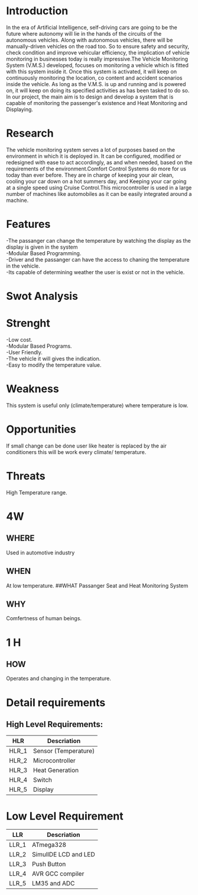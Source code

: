# Introduction
In the era of Artificial Intelligence, self-driving cars are going to be the future where
autonomy will lie in the hands of the circuits of the autonomous vehicles. Along with
autonomous vehicles, there will be manually-driven vehicles on the road too. So to ensure
safety and security, check condition and improve vehicular efficiency, the implication of
vehicle monitoring in businesses today is really impressive.The Vehicle Monitoring System (V.M.S.) developed, focuses on monitoring a vehicle
which is fitted with this system inside it. Once this system is activated, it will keep on
continuously monitoring the location, co content and accident scenarios inside the vehicle.
As long as the V.M.S. is up and running and is powered on, it will keep on doing its
specified activities as has been tasked to do so.
In our project, the main aim is to design and develop a system that is capable of monitoring the passenger's existence and Heat Monitoring and Displaying.

# Research
The vehicle monitoring system serves a lot of purposes based on the environment in
which it is deployed in. It can be configured, modified or redesigned with ease to act
accordingly, as and when needed, based on the requirements of the environment.Comfort Control Systems do more for us today than ever before. They are in charge of keeping your air clean, cooling your car down on a hot summers day, and Keeping your car going at a single speed using Cruise Control.This microcontroller is used in a large number of machines like automobiles as it can be easily integrated around a machine.


# Features
-The passanger can change the temperature by watching the display as the display is given in the system                                       
-Modular Based Programming.                                                                                                                
-Driver and the passanger can have the access to chaning the temperature in the vehicle.                             
-Its capable of determining weather the user is exist or not in the vehicle.

# Swot Analysis

# Strenght
-Low cost.                                                                                                         
-Modular Based Programs.                                                                                               
-User Friendly.                                                                                                        
-The vehicle it will gives the indication.                                                                                          
-Easy to modify the temperature value.
# Weakness 
This system is useful only (climate/temperature) where temperature is low.
# Opportunities
If small change can be done user like heater is replaced by the air conditioners this will be work every climate/ temperature.
# Threats
High Temperature range.
# 4W 
## WHERE 
Used in automotive industry
## WHEN 
At low temperature.
##WHAT 
Passanger Seat and Heat Monitoring System
## WHY 
Comfertness of human beings.

# 1 H
## HOW 
Operates and changing in the temperature.


# Detail requirements
## High Level Requirements:
| HLR  | Descriation |
| ------------- | ------------- |
| HLR_1  | Sensor (Temperature) |
| HLR_2  | Microcontroller |
| HLR_3  | Heat Generation |
| HLR_4  | Switch |
| HLR_5  | Display |

# Low Level Requirement
| LLR  | Descriation |
| ------------- | ------------- |
| LLR_1  | ATmega328 |
| LLR_2  | SimulIDE LCD and LED |
| LLR_3  | Push Button |
| LLR_4  |  AVR GCC compiler |
| LLR_5  | LM35 and ADC |
